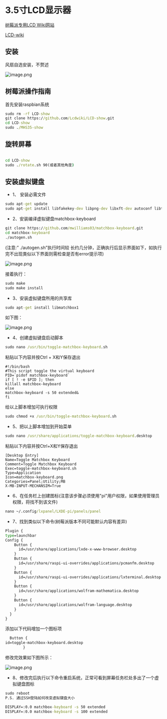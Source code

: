 # 3.5寸LCD显示器

[树莓派专用LCD Wiki网站](https://blog.csdn.net/JOYIST/article/details/90694835)

[LCD-wiki](http://www.lcdwiki.com/zh/%E9%A6%96%E9%A1%B5)

## 安装

风扇自选安装，不赘述

![image.png](https://i.loli.net/2020/08/04/cHyiTtlS3z2De1V.png)

## 树莓派操作指南

首先安装raspbian系统

```cmd
sudo rm -rf LCD-show
git clone https://github.com/Lcdwiki/LCD-show.git
cd LCD-show
sudo ./MHS35-show

```

## 旋转屏幕

```cmd

cd LCD-show
sudo ./rotate.sh 90(或者其他角度)
```

## 安装虚拟键盘

* 1、 安装必需文件

```cmd
sudo apt-get update
sudo apt-get install libfakekey-dev libpng-dev libxft-dev autoconf libtool
```

* 2、安装编译虚拟键盘matchbox-keyboard

```cmd
git clone https://github.com/mwilliams03/matchbox-keyboard.git
cd matchbox-keyboard
./autogen.sh
```

(注意:” ./autogen.sh”执行时间较
长约几分钟，正确执行后显示界面如下，如执行完不出现类似以下界面则需检查是否有error提示项)

![image.png](https://i.loli.net/2020/08/07/PJQmsj1iUMvgRO2.png)

接着执行：

```cmd
sudo make
sudo make install
```

* 3、安装虚拟键盘所用的共享库

```cmd
sudo apt-get install libmatchbox1
```

如下图：

![image.png](https://i.loli.net/2020/08/07/Y1r3JlL6oHPba7i.png)

* 4、创建虚拟键盘启动脚本

```cmd
sudo nano /usr/bin/toggle-matchbox-keyboard.sh
```

粘贴以下内容并按Ctrl + X和Y保存退出

```t
#!/bin/bash
#This script toggle the virtual keyboard
PID=`pidof matchbox-keyboard`
if [ ! -e $PID ]; then
killall matchbox-keyboard
else
matchbox-keyboard -s 50 extended&
fi
```

给以上脚本增加可执行权限

```cmd
sudo chmod +x /usr/bin/toggle-matchbox-keyboard.sh
```

* 5、把以上脚本增加到开始菜单

```cmd
sudo nano /usr/share/applications/toggle-matchbox-keyboard.desktop
```

粘贴以下内容并按Ctrl+X和Y保存退出

```t
[Desktop Entry]
Name=Toggle Matchbox Keyboard
Comment=Toggle Matchbox Keyboard
Exec=toggle-matchbox-keyboard.sh
Type=Application
Icon=matchbox-keyboard.png
Categories=Panel;Utility;MB
X-MB-INPUT-MECHANSIM=True
```

* 6、在任务栏上创建图标(注意该步骤必须使用"pi"用户权限，如果使用管理员权限，将找不到该文件)

```cmd
nano ~/.config/lxpanel/LXDE-pi/panels/panel
```

* 7、找到类似以下命令(树莓派版本不同可能默认内容有差异)

```cmd
Plugin {
type=launchbar
Config {
    Button {
      id=/usr/share/applications/lxde-x-www-browser.desktop
    }
    Button {
      id=/usr/share/raspi-ui-overrides/applications/pcmanfm.desktop
    }
    Button {
      id=/usr/share/raspi-ui-overrides/applications/lxterminal.desktop
    }
    Button {
      id=/usr/share/applications/wolfram-mathematica.desktop
    }
    Button {
      id=/usr/share/applications/wolfram-language.desktop
    }
  }
}
```

添加以下代码增加一个图标项

```cmd
  Button {
id=toggle-matchbox-keyboard.desktop
        }
```

修改完效果如下图所示：

![image.png](https://i.loli.net/2020/08/07/bEkv1QB5wdmTLof.png)

* 8、修改完后执行以下命令重启系统，正常可看到屏幕任务栏处多出了一个虚拟键盘图标

```cmd
sudo reboot
P.S. 通过SSH登陆如何改变虚拟键盘大小

DISPLAY=:0.0 matchbox-keyboard -s 50 extended
DISPLAY=:0.0 matchbox-keyboard -s 100 extended
```
